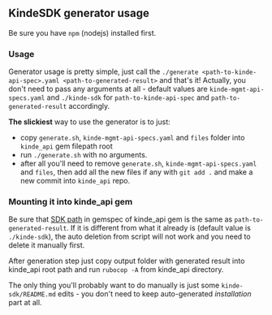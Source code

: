 ## KindeSDK generator usage

Be sure you have `npm` (nodejs) installed first.

### Usage
Generator usage is pretty simple, just call the `./generate <path-to-kinde-api-spec>.yaml <path-to-generated-result>`
and that's it! Actually, you don't need to pass any arguments at all - default values are `kinde-mgmt-api-specs.yaml` and
`./kinde-sdk` for `path-to-kinde-api-spec` and `path-to-generated-result` accordingly.

**The slickiest** way to use the generator is to just:
- copy `generate.sh`, `kinde-mgmt-api-specs.yaml` and `files` folder into `kinde_api` gem filepath root
- run `./generate.sh` with no arguments.
- after all you'll need to remove `generate.sh`, `kinde-mgmt-api-specs.yaml` and `files`, then add all the new files if any with `git add .` and make a new commit into `kinde_api` repo.

### Mounting it into kinde_api gem
Be sure that [SDK path](https://github.com/kinde-oss/kinde-ruby-sdk/blob/main/kinde_api.gemspec#L3) in gemspec of kinde_api gem
is the same as `path-to-generated-result`. If it is different from what it already is (default value is `./kinde-sdk`),
the auto deletion from script will not work and you need to delete it manually first.

After generation step just copy output folder with generated result into kinde_api root path and run `rubocop -A` from kinde_api directory.

The only thing you'll probably want to do manually is just some `kinde-sdk/README.md` edits - you don't need to keep
auto-generated *installation* part at all.

